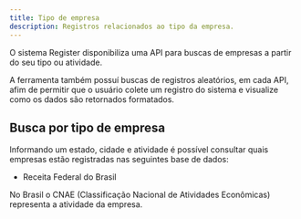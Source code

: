 ```yaml
---
title: Tipo de empresa
description: Registros relacionados ao tipo da empresa.
---
```


O sistema Register disponibiliza uma API para buscas de empresas a partir do seu tipo ou atividade.

A ferramenta também possuí buscas de registros aleatórios, em cada API, afim de permitir que o usuário colete um registro do sistema e visualize como os dados são retornados formatados.

## Busca por tipo de empresa

Informando um estado, cidade e atividade é possível consultar quais empresas estão registradas nas seguintes base de dados:
* Receita Federal do Brasil

No Brasil o CNAE (Classificação Nacional de Atividades Econômicas) representa a atividade da empresa.